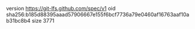 version https://git-lfs.github.com/spec/v1
oid sha256:b185d88395aaad57906667e155f6bcf7736a79e0460af16763aaf10ab31bc8b4
size 3771
